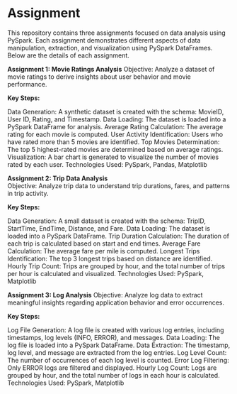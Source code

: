 # Assignment
This repository contains three assignments focused on data analysis using PySpark. Each assignment demonstrates different aspects of data manipulation, extraction, and visualization using PySpark DataFrames. Below are the details of each assignment.

**Assignment 1: Movie Ratings Analysis**
Objective: Analyze a dataset of movie ratings to derive insights about user behavior and movie performance.

**Key Steps:**

Data Generation: A synthetic dataset is created with the schema: MovieID, User ID, Rating, and Timestamp.
Data Loading: The dataset is loaded into a PySpark DataFrame for analysis.
Average Rating Calculation: The average rating for each movie is computed.
User Activity Identification: Users who have rated more than 5 movies are identified.
Top Movies Determination: The top 5 highest-rated movies are determined based on average ratings.
Visualization: A bar chart is generated to visualize the number of movies rated by each user.
Technologies Used: PySpark, Pandas, Matplotlib

**Assignment 2: Trip Data Analysis**  
Objective: Analyze trip data to understand trip durations, fares, and patterns in trip activity.

**Key Steps:**

Data Generation: A small dataset is created with the schema: TripID, StartTime, EndTime, Distance, and Fare.
Data Loading: The dataset is loaded into a PySpark DataFrame.
Trip Duration Calculation: The duration of each trip is calculated based on start and end times.
Average Fare Calculation: The average fare per mile is computed.
Longest Trips Identification: The top 3 longest trips based on distance are identified.
Hourly Trip Count: Trips are grouped by hour, and the total number of trips per hour is calculated and visualized.
Technologies Used: PySpark, Matplotlib

**Assignment 3: Log Analysis**
Objective: Analyze log data to extract meaningful insights regarding application behavior and error occurrences.

**Key Steps:**

Log File Generation: A log file is created with various log entries, including timestamps, log levels (INFO, ERROR), and messages.
Data Loading: The log file is loaded into a PySpark DataFrame.
Data Extraction: The timestamp, log level, and message are extracted from the log entries.
Log Level Count: The number of occurrences of each log level is counted.
Error Log Filtering: Only ERROR logs are filtered and displayed.
Hourly Log Count: Logs are grouped by hour, and the total number of logs in each hour is calculated.
Technologies Used: PySpark, Matplotlib
